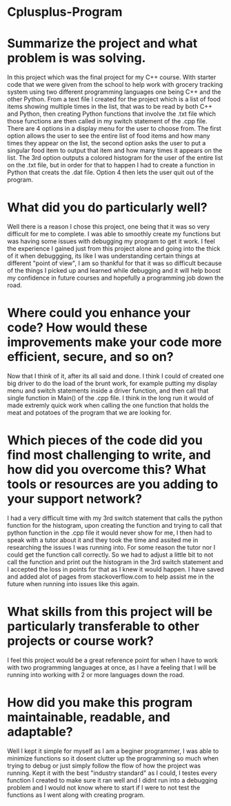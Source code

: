 # Cplusplus-Program

# Summarize the project and what problem is was solving.
In this project which was the final project for my C++ course. With starter code that we were given from the school to help work with grocery tracking system using two different programming languages one being C++ and the other Python. From a text file I created for the project which is a list of food items showing multiple times in the list, that was to be read by both C++ and Python, then creating Python functions that involve the .txt file which those functions are then called in my switch statement of the .cpp file. There are 4 options in a display menu for the user to choose from. The first option allows the user to see the entire list of food items and how many times they appear on the list, the second option asks the user to put a singular food item to output that item and how many times it appears on the list. The 3rd option outputs a colored histogram for the user of the entire list on the .txt file, but in order for that to happen I had to create a function in Python that creats the .dat file. Option 4 then lets the user quit out of the program.

# What did you do particularly well?
Well there is a reason I chose this project, one being that it was so very difficult for me to complete. I was able to smoothly create my functions but was having some issues with debugging my program to get it work. I feel the experience I gained just from this project alone and going into the thick of it when debuggging, its like I was understanding certain things at different "point of view", I am so thankful for that it was so difficult because of the things I picked up and learned while debugging and it will help boost my confidence in future courses and hopefully a programming job down the road.

# Where could you enhance your code? How would these improvements make your code more efficient, secure, and so on?
Now that I think of it, after its all said and done. I think I could of created one big driver to do the load of the brunt work, for example putting my display menu and switch statements inside a driver function, and then call that single function in Main() of the .cpp file. I think in the long run it would of made extremly quick work when calling the one function that holds the meat and potatoes of the program that we are looking for.

# Which pieces of the code did you find most challenging to write, and how did you overcome this? What tools or resources are you adding to your support network?

I had a very difficult time with my 3rd switch statement that calls the python function for the histogram, upon creating the function and trying to call that python function in the .cpp file it would never show for me, I then had to speak with a tutor about it and they took the time and assited me in researching the issues I was running into. For some reason the tutor nor I could get the function call correctly. So we had to adjust a little bit to not call the function and print out the histogram in the 3rd switch statement and I accepted the loss in points for that as I knew it would happen. I have saved and added alot of pages from stackoverflow.com to help assist me in the future when running into issues like this again.

# What skills from this project will be particularly transferable to other projects or course work?

I feel this project would be a great reference point for when I have to work with two programming languages at once, as I have a feeling that I will be running into working with 2 or more languages down the road.

# How did you make this program maintainable, readable, and adaptable?

Well I kept it simple for myself as I am a beginer programmer, I was able to minimize functions so it dosent clutter up the programming so much when trying to debug or just simply follow the flow of how the project was running. Kept it with the best "industry standard" as I could, I testes every function I created to make sure it ran well and I didnt run into a debugging problem and I would not know where to start if I were to not test the functions as I went along with creating program.
